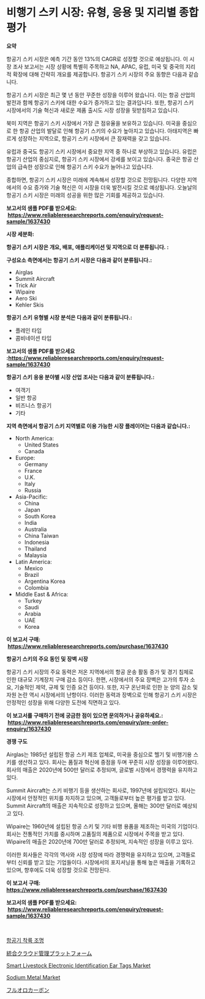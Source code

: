 <p><h1>비행기 스키 시장: 유형, 응용 및 지리별 종합 평가</h1></p><p><strong>요약</strong></p>
<p><p>항공기 스키 시장은 예측 기간 동안 13%의 CAGR로 성장할 것으로 예상됩니다. 이 시장 조사 보고서는 시장 상황에 특별히 주목하고 NA, APAC, 유럽, 미국 및 중국의 지리적 확장에 대해 간략히 개요를 제공합니다. 항공기 스키 시장의 주요 동향은 다음과 같습니다.</p><p>항공기 스키 시장은 최근 몇 년 동안 꾸준한 성장을 이루어 왔습니다. 이는 항공 산업의 발전과 함께 항공기 스키에 대한 수요가 증가하고 있는 결과입니다. 또한, 항공기 스키 시장에서의 기술 혁신과 새로운 제품 출시도 시장 성장을 뒷받침하고 있습니다.</p><p>북미 지역은 항공기 스키 시장에서 가장 큰 점유율을 보유하고 있습니다. 미국을 중심으로 한 항공 산업의 발달로 인해 항공기 스키의 수요가 높아지고 있습니다. 아태지역은 빠르게 성장하는 지역으로, 항공기 스키 시장에서 큰 잠재력을 갖고 있습니다.</p><p>유럽과 중국도 항공기 스키 시장에서 중요한 지역 중 하나로 부상하고 있습니다. 유럽은 항공기 산업의 중심지로, 항공기 스키 시장에서 강세를 보이고 있습니다. 중국은 항공 산업의 급속한 성장으로 인해 항공기 스키 수요가 늘어나고 있습니다.</p><p>종합하면, 항공기 스키 시장은 미래에 계속해서 성장할 것으로 전망됩니다. 다양한 지역에서의 수요 증가와 기술 혁신은 이 시장을 더욱 발전시킬 것으로 예상됩니다. 오늘날의 항공기 스키 시장은 미래의 성공을 위한 많은 기회를 제공하고 있습니다.</p></p>
<p><strong>보고서의 샘플 PDF를 받으세요: &nbsp;<a href="https://www.reliableresearchreports.com/enquiry/request-sample/1637430">https://www.reliableresearchreports.com/enquiry/request-sample/1637430</a></strong></p>
<p><strong>시장 세분화:</strong></p>
<p><strong> 항공기 스키 시장은 개요, 배포, 애플리케이션 및 지역으로 더 분류됩니다. :</strong></p>
<p><strong>구성요소 측면에서는 항공기 스키 시장은 다음과 같이 분류됩니다.:</strong></p>
<p><ul><li>Airglas</li><li>Summit Aircraft</li><li>Trick Air</li><li>Wipaire</li><li>Aero Ski</li><li>Kehler Skis</li></ul></p>
<p><strong> 항공기 스키 유형별 시장 분석은 다음과 같이 분류됩니다.:</strong></p>
<p><ul><li>플레인 타입</li><li>콤비네이션 타입</li></ul></p>
<p><strong>보고서의 샘플 PDF를 받으세요 :<a href="https://www.reliableresearchreports.com/enquiry/request-sample/1637430">https://www.reliableresearchreports.com/enquiry/request-sample/1637430</a></strong></p>
<p><strong> 항공기 스키 응용 분야별 시장 산업 조사는 다음과 같이 분류됩니다.:</strong></p>
<p><ul><li>여객기</li><li>일반 항공</li><li>비즈니스 항공기</li><li>기타</li></ul></p>
<p><strong>지역 측면에서 항공기 스키 지역별로 이용 가능한 시장 플레이어는 다음과 같습니다.:</strong></p>
<p><ul>
    <li>
        North America:
        <ul>
            <li>United States</li>
            <li>Canada</li>
        </ul>
    </li>
    <li>
        Europe:
        <ul>
            <li>Germany</li>
            <li>France</li>
            <li>U.K.</li>
            <li>Italy</li>
            <li>Russia</li>
        </ul>
    </li>
    <li>
        Asia-Pacific:
        <ul>
            <li>China</li>
            <li>Japan</li>
            <li>South Korea</li>
            <li>India</li>
            <li>Australia</li>
            <li>China Taiwan</li>
            <li>Indonesia</li>
            <li>Thailand</li>
            <li>Malaysia</li>
        </ul>
    </li>
    <li>
        Latin America:
        <ul>
            <li>Mexico</li>
            <li>Brazil</li>
            <li>Argentina Korea</li>
            <li>Colombia</li>
        </ul>
    </li>
    <li>
        Middle East & Africa:
        <ul>
            <li>Turkey</li>
            <li>Saudi</li>
            <li>Arabia</li>
            <li>UAE</li>
            <li>Korea</li>
        </ul>
    </li>
    </ul></p>
<p><strong>이 보고서 구매: &nbsp;<a href="https://www.reliableresearchreports.com/purchase/1637430">https://www.reliableresearchreports.com/purchase/1637430</a></strong></p>
<p><strong>항공기 스키의 주요 동인 및 장벽 시장</strong></p>
<p><p>항공기 스키 시장의 주요 동력은 저온 지역에서의 항공 운송 활동 증가 및 경기 침체로 인한 대규모 기계장치 구매 감소 등이다. 한편, 시장에서의 주요 장벽은 고가의 투자 소요, 기술적인 제약, 규제 및 인증 요건 등이다. 또한, 지구 온난화로 인한 눈 양의 감소 및 자원 논란 역시 시장에서의 난항이다. 이러한 동력과 장벽으로 인해 항공기 스키 시장은 안정적인 성장을 위해 다양한 도전에 직면하고 있다.</p></p>
<p><strong>이 보고서를 구매하기 전에 궁금한 점이 있으면 문의하거나 공유하세요.: &nbsp;<a href="https://www.reliableresearchreports.com/enquiry/pre-order-enquiry/1637430">https://www.reliableresearchreports.com/enquiry/pre-order-enquiry/1637430</a></strong></p>
<p><strong>경쟁 구도</strong></p>
<p><p>Airglas는 1985년 설립된 항공 스키 제조 업체로, 미국을 중심으로 헬기 및 비행기용 스키를 생산하고 있다. 회사는 품질과 혁신에 중점을 두며 꾸준히 시장 성장을 이루어왔다. 회사의 매출은 2020년에 500만 달러로 추정되며, 글로벌 시장에서 경쟁력을 유지하고 있다.</p><p>Summit Aircraft는 스키 비행기 등을 생산하는 회사로, 1997년에 설립되었다. 회사는 시장에서 안정적인 위치를 차지하고 있으며, 고객들로부터 높은 평가를 받고 있다. Summit Aircraft의 매출은 지속적으로 성장하고 있으며, 올해는 300만 달러로 예상되고 있다.</p><p>Wipaire는 1960년에 설립된 항공 스키 및 기타 비행 용품을 제조하는 미국의 기업이다. 회사는 전통적인 가치를 중시하며 고품질의 제품으로 시장에서 주목을 받고 있다. Wipaire의 매출은 2020년에 700만 달러로 추정되며, 지속적인 성장을 이루고 있다.</p><p>이러한 회사들은 각각의 역사와 시장 성장에 따라 경쟁력을 유지하고 있으며, 고객들로부터 신뢰를 받고 있는 기업들이다. 시장에서의 포지셔닝을 통해 높은 매출을 기록하고 있으며, 향후에도 더욱 성장할 것으로 전망된다.</p></p>
<p><strong>이 보고서 구매: &nbsp; <a href="https://www.reliableresearchreports.com/purchase/1637430">https://www.reliableresearchreports.com/purchase/1637430</a></strong></p>
<p><strong>보고서의 샘플 PDF를 받으세요: &nbsp;<a href="https://www.reliableresearchreports.com/enquiry/request-sample/1637430">https://www.reliableresearchreports.com/enquiry/request-sample/1637430</a></strong><strong></strong></p>
<p>&nbsp;</p>
<p><p><a href="https://github.com/vsnao330707/Market-Research-Report-List-1/blob/main/36358388069.md">항공기 착륙 조명</a></p><p><a href="https://medium.com/@gregoriookeefe2023/%E7%B5%B1%E5%90%88%E3%82%AF%E3%83%A9%E3%82%A6%E3%83%89%E7%AE%A1%E7%90%86%E3%83%97%E3%83%A9%E3%83%83%E3%83%88%E3%83%95%E3%82%A9%E3%83%BC%E3%83%A0%E5%B8%82%E5%A0%B4%E5%88%86%E6%9E%90-%E3%81%9D%E3%81%AEcagr-%E5%B8%82%E5%A0%B4%E3%82%BB%E3%82%B0%E3%83%A1%E3%83%B3%E3%83%86%E3%83%BC%E3%82%B7%E3%83%A7%E3%83%B3-%E3%81%8A%E3%82%88%E3%81%B3%E4%B8%96%E7%95%8C%E7%94%A3%E6%A5%AD%E6%A6%82%E6%B3%81-23335e959885">統合クラウド管理プラットフォーム</a></p><p><a href="https://issuu.com/reportprime-2/docs/smart-livestock-electronic-identification-ear-tags">Smart Livestock Electronic Identification Ear Tags Market</a></p><p><a href="https://angry-finch-aaf.notion.site/Sodium-Metal-Market-Centers-on-Aspects-such-as-Market-Growth-Market-Share-Market-Opportunity-and--d31b8c686e1f4101b8e62028076ae1fa">Sodium Metal Market</a></p><p><a href="https://github.com/dandier2003/Market-Research-Report-List-1/blob/main/74246628679.md">フルオロカーボン</a></p></p>